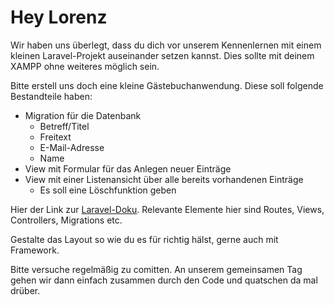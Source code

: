 # Hey Lorenz

Wir haben uns überlegt, dass du dich vor unserem Kennenlernen mit einem kleinen Laravel-Projekt auseinander setzen kannst. Dies sollte mit deinem XAMPP ohne weiteres möglich sein.

Bitte erstell uns doch eine kleine Gästebuchanwendung. Diese soll folgende Bestandteile haben:

- Migration für die Datenbank
  - Betreff/Titel
  - Freitext
  - E-Mail-Adresse
  - Name
- View mit Formular für das Anlegen neuer Einträge
- View mit einer Listenansicht über alle bereits vorhandenen Einträge
  - Es soll eine Löschfunktion geben

Hier der Link zur [Laravel-Doku](https://laravel.com/docs/9.x). Relevante Elemente hier sind Routes, Views, Controllers, Migrations etc.

Gestalte das Layout so wie du es für richtig hälst, gerne auch mit Framework.

Bitte versuche regelmäßig zu comitten. An unserem gemeinsamen Tag gehen wir dann einfach zusammen durch den Code und quatschen da mal drüber.
